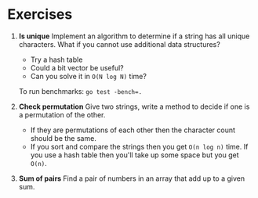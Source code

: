 # Exercises

1. **Is unique** Implement an algorithm to determine if a string has all unique
   characters. What if you cannot use additional data structures?
    * Try a hash table
    * Could a bit vector be useful?
    * Can you solve it in `O(N log N)` time?

    To run benchmarks: `go test -bench=.`

2. **Check permutation** Give two strings, write a method to decide if one is a
   permutation of the other.
    * If they are permutations of each other then the character count should be
      the same.
    * If you sort and compare the strings then you get `O(n log n)` time. If
      you use a hash table then you'll take up some space but you get `O(n)`.

3. **Sum of pairs** Find a pair of numbers in an array that add up to a 
   given sum.
